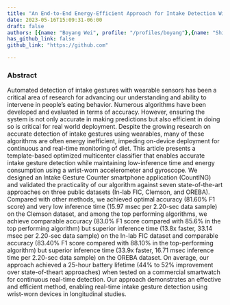 ```yaml
---
title: "An End-to-End Energy-Efficient Approach for Intake Detection With Low Inference Time Using Wrist-Worn Sensor"
date: 2023-05-16T15:09:31-06:00
draft: false
authors: [{name: "Boyang Wei", profile: "/profiles/boyang"},{name: "Shibo Zhang", profile: ""}, {name: "Xingjian Diao", profile: ""},  {name: "Qiuyang Zhu", profile: ""}, {name: "Yang Gao", profile: ""}, {name: "Nabil Alshurafa", profile: "/profiles/nabil"}]
has_github_link: false
github_link: "https://github.com"

---
```


### Abstract
Automated detection of intake gestures with wearable sensors has been a critical area of research for advancing our understanding and ability to intervene in people’s eating behavior. Numerous algorithms have been developed and evaluated in terms of accuracy. However, ensuring the system is not only accurate in making predictions but also efficient in doing so is critical for real world deployment. Despite the growing research on accurate detection of intake gestures using wearables, many of these algorithms are often energy inefficient, impeding on-device deployment for continuous and real-time monitoring of diet. This article presents a template-based optimized multicenter classifier that enables accurate intake gesture detection while maintaining low-inference time and energy consumption using a wrist-worn accelerometer and gyroscope. We designed an Intake Gesture Counter smartphone application (CountING) and validated the practicality of our algorithm against seven state-of-the-art approaches on three public datasets (In-lab FIC, Clemson, and OREBA). Compared with other methods, we achieved optimal accuracy (81.60% F1 score) and very low inference time (15.97 msec per 2.20-sec data sample) on the Clemson dataset, and among the top performing algorithms, we achieve comparable accuracy (83.0% F1 score compared with 85.6% in the top performing algorithm) but superior inference time (13.8x faster, 33.14 msec per 2.20-sec data sample) on the In-lab FIC dataset and comparable accuracy (83.40% F1 score compared with 88.10% in the top-performing algorithm) but superior inference time (33.9x faster, 16.71 msec inference time per 2.20-sec data sample) on the OREBA dataset. On average, our approach achieved a 25-hour battery lifetime (44% to 52% improvement over state-of-theart approaches) when tested on a commercial smartwatch for continuous real-time detection. Our approach demonstrates an effective and efficient method, enabling real-time intake gesture detection using wrist-worn devices in longitudinal studies.


<!-- ![Example image](/img/screen_detection_framework.png) -->





